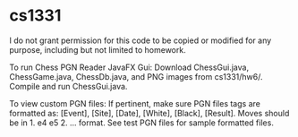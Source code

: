 # cs1331

I do not grant permission for this code to be copied or modified for any purpose, including but not limited to homework.

To run Chess PGN Reader JavaFX Gui:
Download ChessGui.java, ChessGame.java, ChessDb.java, and PNG images from cs1331/hw6/. 
Compile and run ChessGui.java.

To view custom PGN files:
If pertinent, make sure PGN files tags are formatted as: [Event], [Site], [Date], [White], [Black], [Result]. Moves should be in 1. e4 e5 2. ... format. See test PGN files for sample formatted files. 
